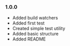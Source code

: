 ### 1.0.0

* Added build watchers
* Added first test
* Created simple test utility
* Added basic structure
* Added README
